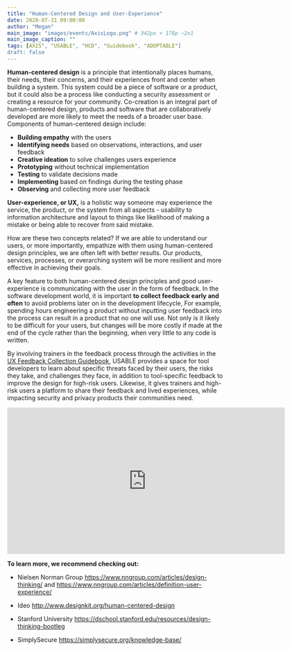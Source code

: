 ```yaml
---
title: "Human-Centered Design and User-Experience"
date: 2020-07-31 09:00:00
author: "Megan"
main_image: "images/events/AxisLogo.png" # 342px × 178p ~2x1
main_image_caption: ""
tags: [AXIS", "USABLE", "HCD", "Guidebook", "ADOPTABLE"]
draft: false
---
```


**Human-centered design** is a principle that intentionally places humans, their needs, their concerns, and their experiences front and center when building a system. This system could be a piece of software or a product, but it could also be a process like conducting a security assessment or creating a resource for your community. Co-creation is an integral part of human-centered design, products and software that are collaboratively developed are more likely to meet the needs of a broader user base. Components of human-centered design include: 

- **Building empathy** with the users
- **Identifying needs** based on observations, interactions, and user feedback
- **Creative ideation** to solve challenges users experience
- **Prototyping** without technical implementation
- **Testing** to validate decisions made
- **Implementing** based on findings during the testing phase
- **Observing** and collecting more user feedback

**User-experience, or UX,** is a holistic way someone may experience the service, the product, or the system from all aspects - usability to information architecture and layout to things like likelihood of making a mistake or being able to recover from said mistake.

How are these two concepts related? If we are able to understand our users, or more importantly, empathize with them using human-centered design principles, we are often left with better results. Our products, services, processes, or overarching system will be more resilient and more effective in achieving their goals.

A key feature to both human-centered design principles and good user-experience is communicating with the user in the form of feedback. In the software development world, it is important **to collect feedback early and often** to avoid problems later on in the development lifecycle, For example, spending hours engineering a product without inputting user feedback into the process can result in a product that no one will use. Not only is it likely to be difficult for your users, but changes will be more costly if made at the end of the cycle rather than the beginning, when very little to any code is written.

By involving trainers in the feedback process through the activities in the [UX Feedback Collection Guidebook](https://usable.tools/guidebook), USABLE provides a space for tool developers to learn about specific threats faced by their users, the risks they take, and challenges they face, in addition to tool-specific feedback to improve the design for high-risk users. Likewise, it gives trainers and high-risk users a platform to share their feedback and lived experiences, while impacting security and privacy products their communities need.

<iframe title="vimeo-player" src="https://player.vimeo.com/video/321251611" width="640" height="337" float="center" frameborder="0" allowfullscreen></iframe>

**To learn more, we recommend checking out:**

- Nielsen Norman Group https://www.nngroup.com/articles/design-thinking/ and  https://www.nngroup.com/articles/definition-user-experience/

- Ideo http://www.designkit.org/human-centered-design

- Stanford University https://dschool.stanford.edu/resources/design-thinking-bootleg

- SimplySecure https://simplysecure.org/knowledge-base/
